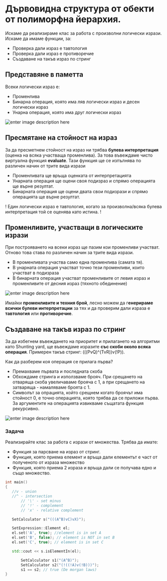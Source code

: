 # Дървовидна структура от обекти от полиморфна йерархия.

Искаме да реализираме клас за работа с произволни логически изрази. Искаме да имаме функции, за:

 - Проверка дали израз е тавтология
 - Проверка дали израз е противоречие
 - Създаване на такъв израз по стринг


## Представяне в паметта
Всеки логически израз е:

 - Променлива
 - Бинарна операция, която има ляв логически израз и десен логически израз
 - Унарна операция, която има друг логически израз

![enter image description here](https://i.ibb.co/nrfpbmY/68747470733a2f2f692e6962622e636f2f747359486a524e2f556e7469746c65642d4469616772616d2d64726177696f2d32.png)

## Пресмятане на стойност на израз
За да пресметнем стойност на израз ни трябва **булева интерпретация** (оценка на всяка участваща променлива).  За това въвеждаме чисто виртуална функция **evaluate**.
Тази функция ще се изпълнява по различен начин от трите вида изрази

 - Променливата ще връща оценката от интерпретацията
 - Унарната операция ще оцени своя подизраз и спрямо операцията ще върне резултат.
 - Бинарната операция ще оцени двата свои подизрази и спрямо операцията ще върне резултат.

! Един логически израз е тавтология, когато за произволна/всяка булева интерпретация той се оценява като истина. !

## Променливите, участващи в логическите изрази

При построяването на всеки израз ще пазим кои променливи участват. Отново това става по различен начин за трите вида изрази.

 - В променливата участва само една променлива (самата тя).
 - В унарната операция участват точно тези променливи, които участват в подизраза
 - В бинарната операция участват променливите от левия израз и променливите от десния израз (тяхното обединение)

![enter image description here](https://i.ibb.co/frMd5HL/Untitled-Diagram2-drawio-1.png)

Имайки **променливите и техния брой**, лесно можем да г**енерираме всички булеви интерпретации** за тях и да проверим дали израза е **тавтология** или **противоречие**.

## Създаване на такъв израз по стринг

За да избегнем въвеждането на приоритет и прилагането на алгоритми като Shunting yard, ще въвеждаме изразите **със скоби около всяка операция**.
Примерен такъв стринг: (((PvQ)^(TvR))v(!P)).

Как да разберем коя операция се прилага първа? 
- Премахваме първата и последната скоба
- Обхождаме стринга и използваме брояч. При срещането на отваряща скоба увеличаваме брояча с 1, а при срещането на затваряща - намаляваме броята с 1.
- Символът за опрацията, който срещнем когато броячът има стойност 0, е точно операцията, която трябва да се приложи първа. За аргументите на операцията извикваме същатата функция рекурсивно.

![enter image description here](https://i.ibb.co/xFrVxsG/Untitled-Diagram2-drawio-2-1.png)


### Задача
Реализирайте клас за работа с изрази от множества. Трябва да имате:

- Функция за парсване на израз от стринг.
- Функция, която приема елемент и връща дали елементът е част от полученото от израза множество
- Функция, която приема 2 израза и връща дали се получава едно и също множество.

 ```c++
int main()
{
	//v - union
	//^ - intersection
        // '\' - set minus
        // '!' - complement
        // 'x' - relative complement

	SetCalculator s("(((A^B)vC)vX)");

	SetExpression::Element el;
	el.set('A', true); //element is in set A
	el.set('B', false); // element is NOT in set B
	el.set('C', true); // element is in set C

	std::cout << s.isElementIn(el);

        SetCalculator s1("(A^B)");
        SetCalculator s2("(!((!A)v(!B)))");
        s1 == s2; // true (De morgan laws)
}
 ```

